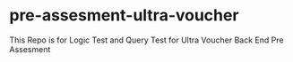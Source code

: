 # pre-assesment-ultra-voucher
This Repo is for Logic Test and Query Test for Ultra Voucher Back End Pre Assesment 
